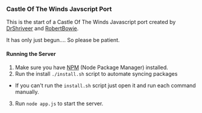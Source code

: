 ### Castle Of The Winds Javscript Port

This is the start of a Castle Of The Winds Javascript port created by [DrShriveer](http://github.com/drshriveer) and [RobertBowie](http://github.com/RobertBowie).

It has only just begun.... So please be patient.


#### Running the Server
1. Make sure you have [NPM](https://nodejs.org/download/) (Node Package Manager) installed.
2. Run the install `./install.sh` script to automate syncing packages
  * If you can't run the `install.sh` script just open it and run each command manually.
3. Run `node app.js` to start the server.